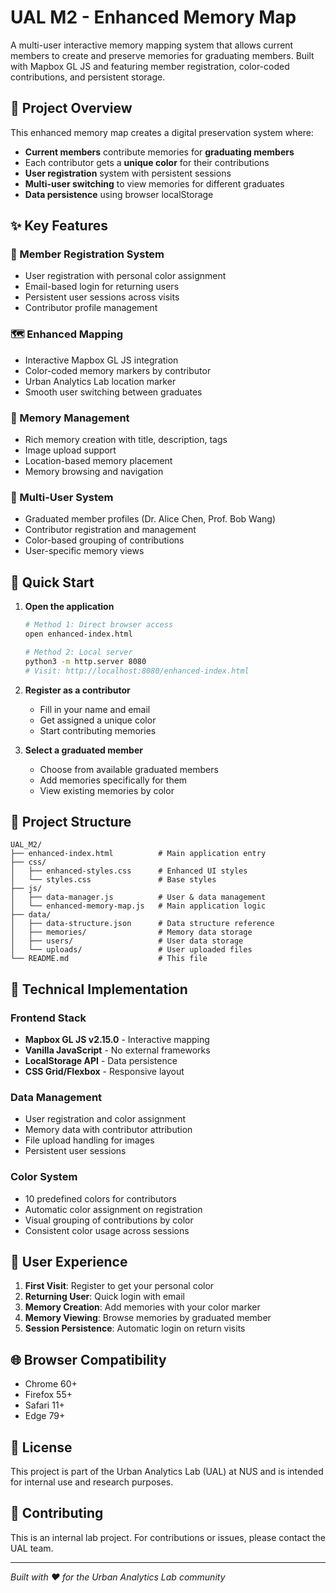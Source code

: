 # UAL M2 - Enhanced Memory Map

A multi-user interactive memory mapping system that allows current members to create and preserve memories for graduating members. Built with Mapbox GL JS and featuring member registration, color-coded contributions, and persistent storage.

## 🎯 Project Overview

This enhanced memory map creates a digital preservation system where:
- **Current members** contribute memories for **graduating members**
- Each contributor gets a **unique color** for their contributions
- **User registration** system with persistent sessions
- **Multi-user switching** to view memories for different graduates
- **Data persistence** using browser localStorage

## ✨ Key Features

### 🎨 Member Registration System
- User registration with personal color assignment
- Email-based login for returning users
- Persistent user sessions across visits
- Contributor profile management

### 🗺️ Enhanced Mapping
- Interactive Mapbox GL JS integration
- Color-coded memory markers by contributor
- Urban Analytics Lab location marker
- Smooth user switching between graduates

### 📝 Memory Management
- Rich memory creation with title, description, tags
- Image upload support
- Location-based memory placement
- Memory browsing and navigation

### 👥 Multi-User System
- Graduated member profiles (Dr. Alice Chen, Prof. Bob Wang)
- Contributor registration and management
- Color-based grouping of contributions
- User-specific memory views

## 🚀 Quick Start

1. **Open the application**
   ```bash
   # Method 1: Direct browser access
   open enhanced-index.html
   
   # Method 2: Local server
   python3 -m http.server 8080
   # Visit: http://localhost:8080/enhanced-index.html
   ```

2. **Register as a contributor**
   - Fill in your name and email
   - Get assigned a unique color
   - Start contributing memories

3. **Select a graduated member**
   - Choose from available graduated members
   - Add memories specifically for them
   - View existing memories by color

## 📁 Project Structure

```
UAL_M2/
├── enhanced-index.html          # Main application entry
├── css/
│   ├── enhanced-styles.css      # Enhanced UI styles
│   └── styles.css               # Base styles
├── js/
│   ├── data-manager.js          # User & data management
│   └── enhanced-memory-map.js   # Main application logic
├── data/
│   ├── data-structure.json      # Data structure reference
│   ├── memories/                # Memory data storage
│   ├── users/                   # User data storage
│   └── uploads/                 # User uploaded files
└── README.md                    # This file
```

## 🔧 Technical Implementation

### Frontend Stack
- **Mapbox GL JS v2.15.0** - Interactive mapping
- **Vanilla JavaScript** - No external frameworks
- **LocalStorage API** - Data persistence
- **CSS Grid/Flexbox** - Responsive layout

### Data Management
- User registration and color assignment
- Memory data with contributor attribution
- File upload handling for images
- Persistent user sessions

### Color System
- 10 predefined colors for contributors
- Automatic color assignment on registration
- Visual grouping of contributions by color
- Consistent color usage across sessions

## 🎨 User Experience

1. **First Visit**: Register to get your personal color
2. **Returning User**: Quick login with email
3. **Memory Creation**: Add memories with your color marker
4. **Memory Viewing**: Browse memories by graduated member
5. **Session Persistence**: Automatic login on return visits

## 🌐 Browser Compatibility

- Chrome 60+
- Firefox 55+
- Safari 11+
- Edge 79+

## 📄 License

This project is part of the Urban Analytics Lab (UAL) at NUS and is intended for internal use and research purposes.

## 🤝 Contributing

This is an internal lab project. For contributions or issues, please contact the UAL team.

---

*Built with ❤️ for the Urban Analytics Lab community*